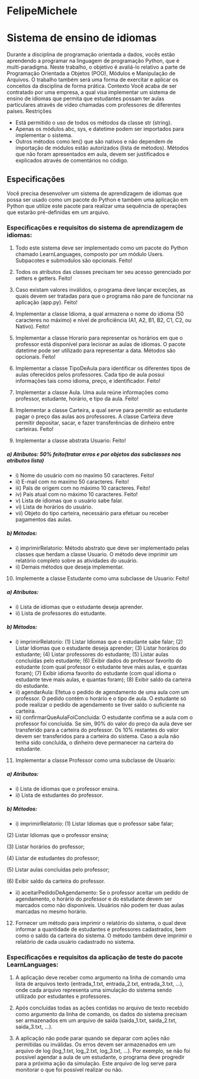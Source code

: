 # FelipeMichele

# Sistema de ensino de idiomas
Durante a disciplina de programação orientada a dados, vocês estão aprendendo a programar
na linguagem de programação Python, que é multi-paradigma. Neste trabalho, o objetivo é avaliá-lo
relativo a parte de Programação Orientada a Objetos (POO), Módulos e Manipulação de Arquivos. O
trabalho também será uma forma de exercitar e aplicar os conceitos da disciplina de forma prática.
Contexto
Você acaba de ser contratado por uma empresa, a qual visa implementar um sistema
de ensino de idiomas que permita que estudantes possam ter aulas particulares através de vídeo
chamadas com professores de diferentes países.
Restrições
- Está permitido o uso de todos os métodos da classe str (string).
- Apenas os módulos abc, sys, e datetime podem ser importados para implementar o sistema.
- Outros métodos como len() que são nativos e não dependem de importação de módulos estão
autorizados (lista de métodos). Métodos que não foram apresentados em aula, devem ser
justificados e explicados através de comentários no código.

## Especificações
Você precisa desenvolver um sistema de aprendizagem de idiomas que possa ser usado como
um pacote do Python e também uma aplicação em Python que utilize este pacote para realizar uma
sequência de operações que estarão pré-definidas em um arquivo.

### Especificações e requisitos do sistema de aprendizagem de idiomas:

1) Todo este sistema deve ser implementado como um pacote do Python chamado
LearnLanguages, composto por um módulo Users. Subpacotes e submodulos são opcionais. Feito!

2) Todos os atributos das classes precisam ter seu acesso gerenciado por setters e getters. Feito!

3) Caso existam valores inválidos, o programa deve lançar exceções, as quais devem ser
tratadas para que o programa não pare de funcionar na aplicação (app.py). Feito!

4) Implementar a classe Idioma, a qual armazena o nome do idioma (50 caracteres no máximo) e
nível de proficiência (A1, A2, B1, B2, C1, C2, ou Nativo). Feito!

5) Implementar a classe Horario para representar os horários em que o professor está disponível
para lecionar as aulas de idiomas. O pacote datetime pode ser utilizado para representar a
data. Métodos são opcionais. Feito!

6) Implementar a classe TipoDeAula para identificar os diferentes tipos de aulas oferecidos pelos
professores. Cada tipo de aula possui informações tais como idioma, preço, e identificador. Feito!

7) Implementar a classe Aula. Uma aula reúne informações como professor, estudante, horário, e
tipo da aula. Feito!

8) Implementar a classe Carteira, a qual serve para permitir ao estudante pagar o preço das
aulas aos professores. A classe Carteira deve permitir depositar, sacar, e fazer transferências
de dinheiro entre carteiras. Feito!

9) Implementar a classe abstrata Usuario: Feito!

##### a) Atributos: 50% feito(tratar erros e por objetos das subclasses nos atributos lista)

- i) Nome do usuário com no maximo 50 caracteres. Feito!
- ii) E-mail com no maximo 50 caracteres. Feito!
- iii) País de origem com no máximo 10 caracteres. Feito!
- iv) País atual com no máximo 10 caracteres. Feito!
- v) Lista de idiomas que o usuário sabe falar. 
- vi) Lista de horários do usuário. 
- vii) Objeto do tipo carteira, necessário para efetuar ou receber pagamentos das
aulas. 

##### b) Métodos:

- i) imprimirRelatorio: Método abstrato que deve ser implementado pelas classes
que herdam a classe Usuario. O método deve imprimir um relatório completo
sobre as atividades do usuário.
- ii) Demais métodos que deseja implementar.

10) Implemente a classe Estudante como uma subclasse de Usuario: Feito!

##### a) Atributos:
- i) Lista de idiomas que o estudante deseja aprender.
- ii) Lista de professores do estudante.

##### b) Métodos:
- i) imprimirRelatorio:
(1) Listar Idiomas que o estudante sabe falar;
(2) Listar Idiomas que o estudante deseja aprender;
(3) Listar horários do estudante;
(4) Listar professores do estudante;
(5) Listar aulas concluídas pelo estudante;
(6) Exibir dados do professor favorito do estudante (com qual professor o
estudante teve mais aulas, e quantas foram);
(7) Exibir idioma favorito do estudante (com qual idioma o estudante teve
mais aulas, e quantas foram);
(8) Exibir saldo da carteira do estudante.
- ii) agendarAula: Efetua o pedido de agendamento de uma aula com um
professor. O pedido contém o horário e o tipo de aula. O estudante só pode
realizar o pedido de agendamento se tiver saldo o suficiente na carteira.
- iii) confirmarQueAulaFoiConcluida: O estudante confima se a aula com o
professor foi concluída. Se sim, 90% do valor do preço da aula deve ser
transferido para a carteira do professor. Os 10% restantes do valor devem ser
transferidos para a carteira do sistema. Caso a aula não tenha sido concluída,
o dinheiro deve permanecer na carteira do estudante.

11) Implementar a classe Professor como uma subclasse de Usuario: 

##### a) Atributos:
- i) Lista de idiomas que o professor ensina.
- ii) Lista de estudantes do professor.

##### b) Métodos:
- i) imprimirRelatorio:
(1) Listar Idiomas que o professor sabe falar;

(2) Listar Idiomas que o professor ensina;

(3) Listar horários do professor;

(4) Listar de estudantes do professor;

(5) Listar aulas concluídas pelo professor;

(6) Exibir saldo da carteira do professor.

- ii) aceitarPedidoDeAgendamento: Se o professor aceitar um pedido de
agendamento, o horário do professor e do estudante devem ser marcados
como não disponíveis. Usuários não podem ter duas aulas marcadas no
mesmo horário.

12) Fornecer um método para imprimir o relatório do sistema, o qual deve informar a quantidade
de estudantes e professores cadastrados, bem como o saldo da carteira do sistema. O método
também deve imprimir o relatório de cada usuário cadastrado no sistema.

### Especificações e requisitos da aplicação de teste do pacote LearnLanguages:
1) A aplicação deve receber como argumento na linha de comando uma lista de arquivos texto
(entrada_1.txt, entrada_2.txt, entrada_3.txt, ...), onde cada arquivo representa uma simulação
do sistema sendo utilizado por estudantes e professores.

2) Após concluídas todas as ações contidas no arquivo de texto recebido como argumento da
linha de comando, os dados do sistema precisam ser armazenados em um arquivo de saída
(saida_1.txt, saida_2.txt, saida_3.txt, ...).

3) A aplicação não pode parar quando se deparar com ações não permitidas ou inválidas. Os
erros devem ser armazenados em um arquivo de log (log_1.txt, log_2.txt, log_3.txt, ...). Por
exemplo, se não foi possível agendar a aula de um estudante, o programa deve progredir para
a próxima ação da simulação. Este arquivo de log serve para monitorar o que foi possível
realizar ou não.